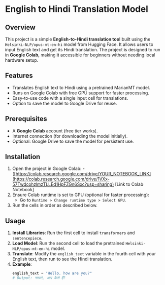 
# English to Hindi Translation Model

## Overview
This project is a simple **English-to-Hindi translation tool** built using the `Helsinki-NLP/opus-mt-en-hi` model from Hugging Face. It allows users to input English text and get its Hindi translation. The project is designed to run in **Google Colab**, making it accessible for beginners without needing local hardware setup.

## Features
- Translates English text to Hindi using a pretrained MarianMT model.
- Runs on Google Colab with free GPU support for faster processing.
- Easy-to-use code with a single input cell for translations.
- Option to save the model to Google Drive for reuse.

## Prerequisites
- A **Google Colab** account (free tier works).
- Internet connection (for downloading the model initially).
- Optional: Google Drive to save the model for persistent use.

## Installation
1. Open the project in Google Colab:
   -([https://colab.research.google.com/drive/YOUR_NOTEBOOK_LINK](https://colab.research.google.com/drive/1VXx-57TwdcohzlmzTLLEd1HpFZGn6Sxc?usp=sharing) [Link to Colab Notebook]
2. Ensure Colab runtime is set to GPU (optional for faster processing):
   - Go to `Runtime > Change runtime type > Select GPU`.
3. Run the cells in order as described below.

## Usage
1. **Install Libraries**: Run the first cell to install `transformers` and `sentencepiece`.
2. **Load Model**: Run the second cell to load the pretrained `Helsinki-NLP/opus-mt-en-hi` model.
3. **Translate**: Modify the `english_text` variable in the fourth cell with your English text, then run to see the Hindi translation.
4. **Example**:
   ```python
   english_text = "Hello, how are you?"
   # Output: नमस्ते, आप कैसे हैं?
